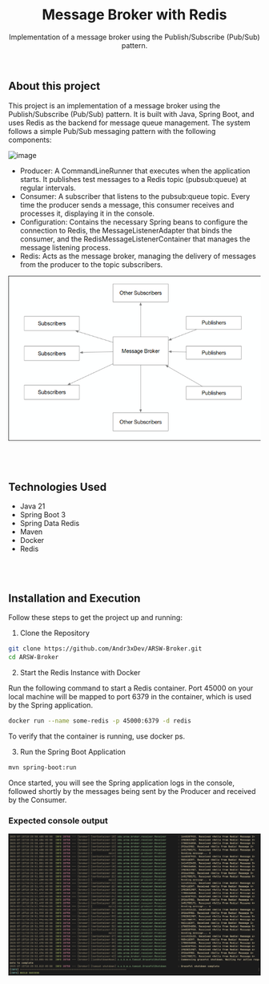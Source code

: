 <div align="center">
    <h1 align="center">Message Broker with Redis</h1>
    <p align="center">
Implementation of a message broker using the Publish/Subscribe (Pub/Sub) pattern.
    </p>
</div>

</br>

## About this project

This project is an implementation of a message broker using the Publish/Subscribe (Pub/Sub) pattern. It is built with Java, Spring Boot, and uses Redis as the backend for message queue management.
The system follows a simple Pub/Sub messaging pattern with the following components:

![image](docs/ops.png)

- Producer: A CommandLineRunner that executes when the application starts. It publishes test messages to a Redis topic (pubsub:queue) at regular intervals.
- Consumer: A subscriber that listens to the pubsub:queue topic. Every time the producer sends a message, this consumer receives and processes it, displaying it in the console.
- Configuration: Contains the necessary Spring beans to configure the connection to Redis, the MessageListenerAdapter that binds the consumer, and the RedisMessageListenerContainer that manages the message listening process.
- Redis: Acts as the message broker, managing the delivery of messages from the producer to the topic subscribers.

![image](docs/broker.png)

</br>
</br>

## Technologies Used

- Java 21
- Spring Boot 3
- Spring Data Redis
- Maven
- Docker
- Redis

</br>
</br>

## Installation and Execution

Follow these steps to get the project up and running:

1. Clone the Repository

```sh
git clone https://github.com/Andr3xDev/ARSW-Broker.git
cd ARSW-Broker
```

2. Start the Redis Instance with Docker

Run the following command to start a Redis container. Port 45000 on your local machine will be mapped to port 6379 in the container, which is used by the Spring application.

```sh
docker run --name some-redis -p 45000:6379 -d redis
```

To verify that the container is running, use docker ps.

3. Run the Spring Boot Application

```sh
mvn spring-boot:run
```

Once started, you will see the Spring application logs in the console, followed shortly by the messages being sent by the Producer and received by the Consumer.

### Expected console output

![image](docs/result.png)
